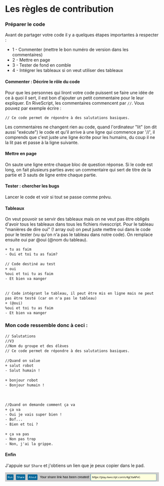 # Les règles de contribution

### Préparer le code

Avant de partager votre code il y a quelques étapes importantes à respecter :

- 1 - Commenter (mettre le bon numéro de version dans les commentaires)
- 2 - Mettre en page
- 3 - Tester de fond en comble
- 4 - Intégrer les tableaux si on veut utiliser des tableaux




#### Commenter : Décrire le rôle du code

Pour que les personnes qui liront votre code puissent se faire une idée de ce à quoi il sert, il est bon d'ajouter un petit commentaire pour le leur expliquer. En RiveScript, les commentaires commencent par `//`. Vous pouvez par exemple écrire :

```
// Ce code permet de répondre à des salutations basiques.
```

Les commentaires ne changent rien au code, quand l'ordinateur "lit" (on dit aussi "exécute") le code et qu'il arrive à une ligne qui commence par '//', il comprends que c'est juste une ligne écrite pour les humains, du coup il ne la lit pas et passe à la ligne suivante. 

#### Mettre en page
On saute une ligne entre chaque bloc de question réponse.
Si le code est long, on fait plusieurs parties avec un commentaire qui sert de titre de la partie et 3 sauts de ligne entre chaque partie.

#### Tester : chercher les bugs

Lancer le code et voir si tout se passe comme prévu.

#### Tableaux
On veut pouvoir se servir des tableaux mais on ne veut pas être obligés d'avoir tous les tableaux dans tous les fichiers rivesccript. Pour le tableau "manières de dire oui" (! array oui) on peut juste mettre oui dans le code pour le tester (vu qu'on n'a pas le tableau dans notre code). On remplace ensuite oui par @oui (@nom du tableau).
```
+ tu as faim
- Oui et toi tu as faim?

// Code destiné au test
+ oui
%oui et toi tu as faim
- Et bien va manger


// Code intégrant le tableau, il peut être mis en ligne mais ne peut pas être testé (car on n'a pas le tableau)
+ (@oui)
%oui et toi tu as faim
- Et bien va manger

```

### Mon code ressemble donc à ceci :

```
// Salutations
//V3
//Nom du groupe et des élèves
// Ce code permet de répondre à des salutations basiques.

//Quand on salue
+ salut robot
- Salut humain !

+ bonjour robot
- Bonjour humain !



//Quand on demande comment ça va 
+ ça va
- Oui je vais super bien !
- Bof...
- Bien et toi ?

+ ça va pas
- Non pas trop
- Non, j'ai la grippe.
```

#### Enfin

J'appuie sur `Share` et j'obtiens un lien que je peux copier dans le pad.

![](img/cde2.png)

